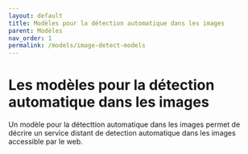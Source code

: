```yaml
---
layout: default
title: Modèles pour la détection automatique dans les images
parent: Modèles
nav_order: 1
permalink: /models/image-detect-models
---
```



# Les modèles pour la détection automatique dans les images

Un modèle pour la détecttion automatique dans les images permet de décrire un service distant de detection automatique dans les images accessible par le web.

